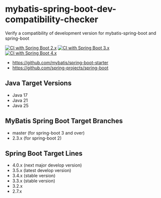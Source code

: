 # mybatis-spring-boot-dev-compatibility-checker
Verify a compatibility of development version for mybatis-spring-boot and spring-boot

[![CI with Spring Boot 2.x](https://github.com/kazuki43zoo/mybatis-spring-boot-dev-compatibility-checker/actions/workflows/ci-boot2.yml/badge.svg)](https://github.com/kazuki43zoo/mybatis-spring-boot-dev-compatibility-checker/actions/workflows/ci-boot2.yml)
[![CI with Spring Boot 3.x](https://github.com/kazuki43zoo/mybatis-spring-boot-dev-compatibility-checker/actions/workflows/ci-boot3.yml/badge.svg)](https://github.com/kazuki43zoo/mybatis-spring-boot-dev-compatibility-checker/actions/workflows/ci-boot3.yml)
[![CI with Spring Boot 4.x](https://github.com/kazuki43zoo/mybatis-spring-boot-dev-compatibility-checker/actions/workflows/ci-boot4.yml/badge.svg)](https://github.com/kazuki43zoo/mybatis-spring-boot-dev-compatibility-checker/actions/workflows/ci-boot3.yml)

* https://github.com/mybatis/spring-boot-starter
* https://github.com/spring-projects/spring-boot

## Java Target Versions

* Java 17
* Java 21
* Java 25

## MyBatis Spring Boot Target Branches 

* master (for spring-boot 3 and over)
* 2.3.x (for spring-boot 2)

## Spring Boot Target Lines

* 4.0.x (next major develop version)
* 3.5.x (latest develop version)
* 3.4.x (stable version)
* 3.3.x (stable version)
* 3.2.x
* 2.7.x
